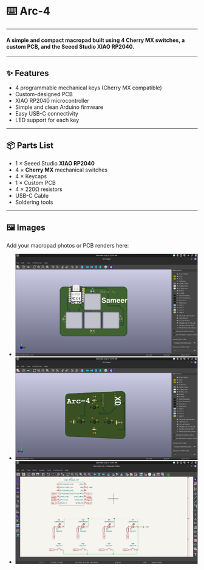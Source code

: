 # ⌨️ Arc-4
---
#### A simple and compact macropad built using **4 Cherry MX switches**, a custom PCB, and the **Seeed Studio XIAO RP2040**.
---

## ✨ Features

- 4 programmable mechanical keys (Cherry MX compatible)
- Custom-designed PCB
- XIAO RP2040 microcontroller
- Simple and clean Arduino firmware
- Easy USB-C connectivity
- LED support for each key

---

## 📦 Parts List

- 1 × Seeed Studio **XIAO RP2040**
- 4 × **Cherry MX** mechanical switches 
- 4 × Keycaps
- 1 × Custom PCB
- 4 × 220Ω resistors
- USB-C Cable
- Soldering tools

---

## 🖼️ Images

Add your macropad photos or PCB renders here:

- ![Macropad Front](PCB/Top.png)
- ![Macropad Back](PCB/Bottom.png)
- ![Macropad Schematic](PCB/sch.png)


